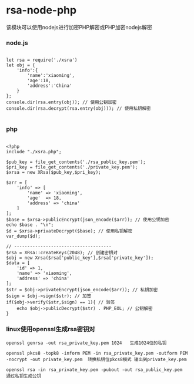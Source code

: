 # rsa-node-php
该模块可以使用nodejs进行加密PHP解密或PHP加密nodejs解密

### node.js
<pre>
<code>
let rsa = require('./xsra')
let obj = {
    'info':{
        'name':'xiaoming',
        'age':18,
        'address':'China'
    }
};
console.dir(rsa.entry(obj)); // 使用公钥加密
console.dir(rsa.decrypt(rsa.entry(obj))); // 使用私钥解密
</code>
</pre>


### php
```

<?php 
include "./xsra.php";

$pub_key = file_get_contents('./rsa_public_key.pem');
$pri_key = file_get_contents('./private_key.pem');
$xrsa = new XRsa($pub_key,$pri_key);

$arr = [
    'info' => [
        'name' => 'xiaoming',
        'age'  => 18,
        'address' => 'china'
    ]
];
$base = $xrsa->publicEncrypt(json_encode($arr)); // 使用公钥加密
echo $base . "\n";
$d = $xrsa->privateDecrypt($base); // 使用私钥解密
var_dump($d);

// -------------------------------------
$rsa = XRsa::createKeys(2048); // 创建密钥对
$obj = new Xrsa($rsa['public_key'],$rsa['private_key']);
$data = [
    'id' => 1,
    'name' => 'xiaoming',
    'address' => 'china'
];
$str = $obj->privateEncrypt(json_encode($arr)); // 私钥加密
$sign = $obj->sign($str); // 加签
if($obj->verify($str,$sign) == 1){ // 验签
    echo $obj->publicDecrypt($str) . PHP_EOL; // 公钥解密
}

```

### linux使用openssl生成rsa密钥对
```
openssl genrsa -out rsa_private_key.pem 1024   生成1024位的私钥

openssl pkcs8 -topk8 -inform PEM -in rsa_private_key.pem -outform PEM -nocrypt -out private_key.pem  转换私钥位pkcs8模式 输出到private_key.pem

openssl rsa -in rsa_private_key.pem -pubout -out rsa_public_key.pem   通过私钥生成公钥
```